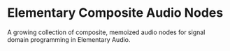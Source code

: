 # Elementary Composite Audio Nodes
A growing collection of composite, memoized audio nodes for signal domain programming in Elementary Audio. 
